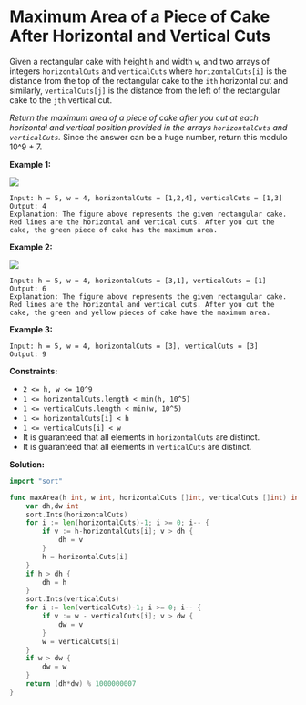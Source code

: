 # Maximum Area of a Piece of Cake After Horizontal and Vertical Cuts
Given a rectangular cake with height  `h`  and width  `w`, and two arrays of integers  `horizontalCuts`  and  `verticalCuts`  where  `horizontalCuts[i]`  is the distance from the top of the rectangular cake to the  `ith`  horizontal cut and similarly,  `verticalCuts[j]`  is the distance from the left of the rectangular cake to the  `jth` vertical cut.

_Return the maximum area of a piece of cake after you cut at each horizontal and vertical position provided in the arrays  `horizontalCuts`  and  `verticalCuts`._ Since the answer can be a huge number, return this modulo 10^9 + 7.

**Example 1:**

![](https://assets.leetcode.com/uploads/2020/05/14/leetcode_max_area_2.png)

	Input: h = 5, w = 4, horizontalCuts = [1,2,4], verticalCuts = [1,3]
	Output: 4 
	Explanation: The figure above represents the given rectangular cake. Red lines are the horizontal and vertical cuts. After you cut the cake, the green piece of cake has the maximum area.

**Example 2:**

**![](https://assets.leetcode.com/uploads/2020/05/14/leetcode_max_area_3.png)**

	Input: h = 5, w = 4, horizontalCuts = [3,1], verticalCuts = [1]
	Output: 6
	Explanation: The figure above represents the given rectangular cake. Red lines are the horizontal and vertical cuts. After you cut the cake, the green and yellow pieces of cake have the maximum area.

**Example 3:**

	Input: h = 5, w = 4, horizontalCuts = [3], verticalCuts = [3]
	Output: 9

**Constraints:**

-   `2 <= h, w <= 10^9`
-   `1 <= horizontalCuts.length < min(h, 10^5)`
-   `1 <= verticalCuts.length < min(w, 10^5)`
-   `1 <= horizontalCuts[i] < h`
-   `1 <= verticalCuts[i] < w`
-   It is guaranteed that all elements in `horizontalCuts` are distinct.
-   It is guaranteed that all elements in  `verticalCuts` are distinct.

**Solution:**

```go
import "sort"

func maxArea(h int, w int, horizontalCuts []int, verticalCuts []int) int {
    var dh,dw int
    sort.Ints(horizontalCuts)
    for i := len(horizontalCuts)-1; i >= 0; i-- {
        if v := h-horizontalCuts[i]; v > dh {
            dh = v
        }
        h = horizontalCuts[i]
    }
    if h > dh {
        dh = h
    } 
    sort.Ints(verticalCuts)
    for i := len(verticalCuts)-1; i >= 0; i-- {
        if v := w - verticalCuts[i]; v > dw {
            dw = v
        }
        w = verticalCuts[i]
    }
    if w > dw {
        dw = w
    }
    return (dh*dw) % 1000000007
}
```